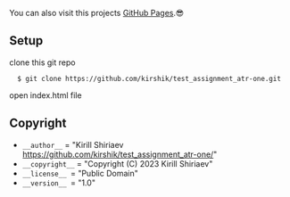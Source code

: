 You can also visit this projects [GitHub Pages](https://kirshik.github.io/test_assignment_atr-one/).:sunglasses:

## Setup

clone this git repo
```
  $ git clone https://github.com/kirshik/test_assignment_atr-one.git

```

open index.html file




## Copyright

*   `__author__` = "Kirill Shiriaev https://github.com/kirshik/test_assignment_atr-one/"
*   `__copyright__` = "Copyright (C) 2023 Kirill Shiriaev"
*   `__license__ `= "Public Domain"
*   `__version__ `= "1.0"

